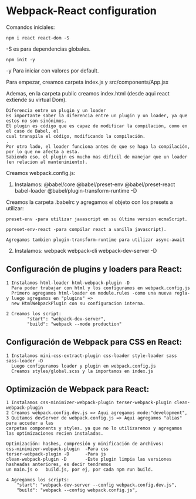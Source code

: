 # Webpack-React configuration

Comandos iniciales:

    npm i react react-dom -S  
    
-S es para dependencias globales.
    
    npm init -y 
    
-y Para iniciar con valores por default.

Para empezar, creamos carpeta index.js y src/components/App.jsx

Ademas, en la carpeta public creamos index.html (desde aqui react extiende su virtual Dom).

    Diferencia entre un plugin y un loader
    Es importante saber la diferencia entre un plugin y un loader, ya que estos no son sinónimos. 
    El plugin es código que es capaz de modificar la compilación, como en     el caso de Babel, el 
    cual transpila el código, modificando la compilación.
    .
    Por otro lado, el loader funciona antes de que se haga la compilación, por lo que no afecta a esta. 
    Sabiendo eso, el plugin es mucho mas difícil de manejar que un loader (en relacion al mantenimiento).

Creamos webpack.config.js:

1. Instalamos:
    @babel/core @babel/preset-env @babel/preset-react babel-loader @babel/plugin-transform-runtime -D
    
Creamos la carpeta .babelrc y agregamos el objeto con los presets a utilizar: 

    preset-env -para utilizar javascript en su última version ecmaScript. 
    
    ppreset-env-react -para compilar react a vanilla javascript). 
    
    Agregamos tambien plugin-transform-runtime para utilizar async-await

2. Instalamos:
    webpack webpack-cli webpack-dev-server -D

## Configuración de plugins y loaders para React:

    1 Instalamos html-loader html-webpack-plugin -D 
      Para poder trabajar con html y los configuramos en webpack.config.js
      Primero agregamos html-loader en module.rules -como una nueva regla- y luego agregamos en "plugins" => 
      new HtmlWebpackPlugin con su configuracion interna.

    2 Creamos los script:
            "start": "webpack-dev-server",
            "build": "webpack --mode production" 

## Configuración de Webpack para CSS en React:

    1 Instalamos mini-css-extract-plugin css-loader style-loader sass sass-loader -D
      Luego configuramos loader y plugin en webpack.config.js
      Creamos styles/global.scss y la importamos en index.js

## Optimización de Webpack para React:

    1 Instalamos css-minimizer-webpack-plugin terser-webpack-plugin clean-webpack-plugin
    2 Creamos webpack.config.dev.js => Aqui agregamos mode:"development", 
    3 Quitamos devServer de webpack.config.js => Aqui agregamos "alias" para acceder a las 
    carpetas components y styles. ya que no lo utilizaremos y agregamos las optimizaciones recien instaladas.
      
    Optimización: hashes, compresión y minificación de archivos:
    css-minimizer-webpack-plugin  -Para css
    terser-webpack-plugin -D      -Para js
    clean-webpack-plugin -D       -Este plugin limpia las versiones hasheadas anteriores, es decir tendremos 
    un main.js o   build.js, por ej, por cada npm run build.
    
    4 Agregamos los scripts:
        "start": "webpack-dev-server --config webpack.config.dev.js",
        "build": "webpack --config webpack.config.js", 


    
